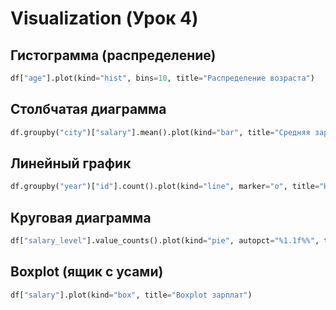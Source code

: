 # Visualization (Урок 4)

## Гистограмма (распределение)

``` python
df["age"].plot(kind="hist", bins=10, title="Распределение возраста")
```

## Столбчатая диаграмма

``` python
df.groupby("city")["salary"].mean().plot(kind="bar", title="Средняя зарплата по городам")
```

## Линейный график

``` python
df.groupby("year")["id"].count().plot(kind="line", marker="o", title="Найм по годам")
```

## Круговая диаграмма

``` python
df["salary_level"].value_counts().plot(kind="pie", autopct="%1.1f%%", title="Распределение уровней зарплаты")
```

## Boxplot (ящик с усами)

``` python
df["salary"].plot(kind="box", title="Boxplot зарплат")
```
